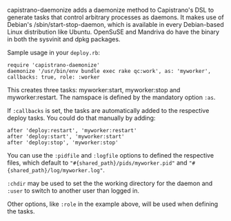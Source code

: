 capistrano-daemonize adds a daemonize method to Capistrano's DSL to generate tasks that control arbitrary processes as daemons.
It makes use of Debian's /sbin/start-stop-daemon, which is available in every Debian-based Linux distribution like Ubuntu.
OpenSuSE and Mandriva do have the binary in both the sysvinit and dpkg packages.

Sample usage in your `deploy.rb`:

    require 'capistrano-daemonize'
    daemonize '/usr/bin/env bundle exec rake qc:work', as: 'myworker', callbacks: true, role: :worker

This creates three tasks: myworker:start, myworker:stop and myworker:restart.
The namspace is defined by the mandatory option `:as`.

If `:callbacks` is set, the tasks are automatically added to the respective
deploy tasks. You could do that manually by adding:

    after 'deploy:restart', 'myworker:restart'
    after 'deploy:start', 'myworker:start'
    after 'deploy:stop', 'myworker:stop'

You can use the `:pidfile` and `:logfile` options to defined the respective
files, which default to `"#{shared_path}/pids/myworker.pid"` and
`"#{shared_path}/log/myworker.log"`.

`:chdir` may be used to set the the working directory for the daemon and
`:user` to switch to another user than logged in.

Other options, like `:role` in the example above, will be used when defining the tasks.
